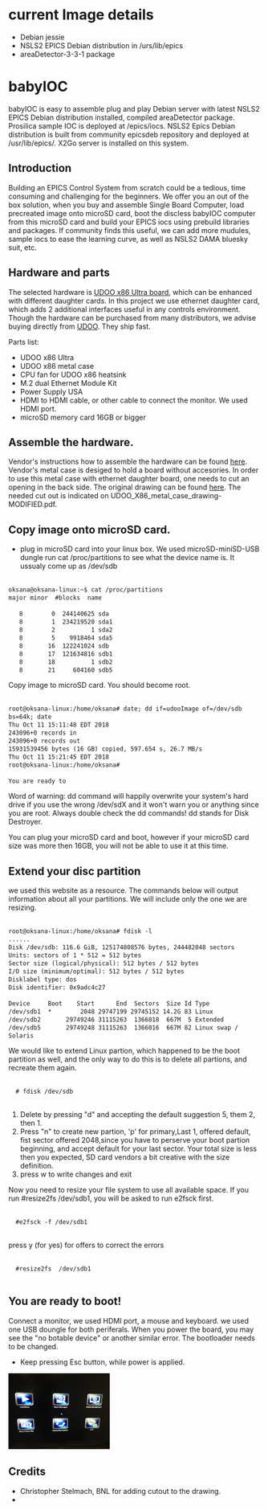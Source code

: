 


# current Image details
- Debian jessie
- NSLS2 EPICS Debian distribution in /urs/lib/epics
- areaDetector-3-3-1 package 
# babyIOC
babyIOC is easy to assemble plug and play Debian server with latest NSLS2 EPICS Debian distribution installed, compiled areaDetector package. Prosilica sample IOC is deployed at /epics/iocs. NSLS2 Epics Debian distribution is built from community epicsdeb repository and deployed at /usr/lib/epics/. X2Go server is installed on this system.  

## Introduction
Building an EPICS Control System from scratch could be a tedious, time consuming and challenging for the beginners.
We offer you an out of the box solution, when you buy and assemble Single Board Computer, load  precreated image onto microSD card, boot the discless babyIOC computer from this microSD card and build your EPICS iocs using prebuild libraries and packages. If community finds this useful, we can add more mudules, sample iocs to ease the learning curve, as well as NSLS2 DAMA bluesky suit, etc.
 
 ## Hardware and parts
The selected hardware is [UDOO x86 Ultra board](https://shop.udoo.org/x86/udoo-x86-ultra.html), which can be enhanced with different daughter cards. In this project we use ethernet daughter card, which adds 2 additional interfaces useful in any controls environment.  Though the hardware can be purchased from many distributors, we advise buying directly from [UDOO](https://shop.udoo.org/). They ship fast. 

Parts list:
- UDOO x86 Ultra
- UDOO x86 metal case
- CPU fan for UDOO x86 heatsink 
- M.2 dual Ethernet Module Kit
- Power Supply USA
- HDMI to HDMI cable, or other cable to connect the monitor. We used HDMI port. 
- microSD memory card 16GB or bigger 


## Assemble the hardware. 
Vendor's instructions how to assemble the hardware can be found [here](https://www.udoo.org/docs-x86/Hardware_&_Accessories/Official_Accessories.html). Vendor's metal case is desiged to hold a board without accesories. In order to use this metal case with ethernet daughter board, one needs to cut an opening in the back side. The original drawing can be found [here](http://download.udoo.org/files//UDOO_X86/mechanical_specs/UDOO_X86_metal_case_drawing.pdf). The needed cut out is indicated on UDOO_X86_metal_case_drawing-MODIFIED.pdf.   

## Copy image onto microSD card. 
- plug in  microSD card into your linux box. We used microSD-miniSD-USB dungle
run cat /proc/partitions to see what the device name is. It ussualy come up as /dev/sdb
<pre><code> 
oksana@oksana-linux:~$ cat /proc/partitions
major minor  #blocks  name

   8        0  244140625 sda
   8        1  234219520 sda1
   8        2          1 sda2
   8        5    9918464 sda5
   8       16  122241024 sdb
   8       17  121634816 sdb1
   8       18          1 sdb2
   8       21     604160 sdb5
</code></pre>
Copy image to microSD card. You should become root.
<pre><code>
root@oksana-linux:/home/oksana# date; dd if=udooImage of=/dev/sdb bs=64k; date
Thu Oct 11 15:11:48 EDT 2018
243096+0 records in
243096+0 records out
15931539456 bytes (16 GB) copied, 597.654 s, 26.7 MB/s
Thu Oct 11 15:21:45 EDT 2018
root@oksana-linux:/home/oksana# 

You are ready to 
</code></pre>
Word of warning: dd command will happily overwrite your system's hard drive if you use the wrong /dev/sdX and it won't warn you or anything since you are root. Always double check the dd commands! dd stands for Disk Destroyer.

You can plug your microSD card and boot, however if your microSD card size was more then 16GB, you will not be able to use it at this time.

## Extend your disc partition
we used this website as a resource.
The commands below will output information about all your partitions. We will include only the one we are resizing.
<pre><code>
root@oksana-linux:/home/oksana# fdisk -l
......
Disk /dev/sdb: 116.6 GiB, 125174808576 bytes, 244482048 sectors
Units: sectors of 1 * 512 = 512 bytes
Sector size (logical/physical): 512 bytes / 512 bytes
I/O size (minimum/optimal): 512 bytes / 512 bytes
Disklabel type: dos
Disk identifier: 0x9adc4c27

Device     Boot    Start      End  Sectors  Size Id Type
/dev/sdb1  *        2048 29747199 29745152 14.2G 83 Linux
/dev/sdb2       29749246 31115263  1366018  667M  5 Extended
/dev/sdb5       29749248 31115263  1366016  667M 82 Linux swap / Solaris
</code></pre>
  We would like to extend Linux partion, which happened to be the boot partition as well, and the only way to do this is to delete all partions, and recreate them again.
  <pre><code>
  # fdisk /dev/sdb
  </code></pre> 
  1. Delete by pressing "d" and accepting the default suggestion 5, them 2, then 1.
  2. Press "n" to create new partion, 'p' for primary,Last  1, offered default, fist sector offered 2048,since you have to perserve your boot partion beginning, and accept default for your last sector. Your total size is less then you expected, SD card vendors a bit creative with the size definition.
  3. press w to write changes and exit
  
  Now you need to resize your file system to use all available space. If you run #resize2fs /dev/sdb1, you will be asked to run e2fsck first.
  <pre><code>
  #e2fsck -f /dev/sdb1
  </code></pre>
press y (for yes) for offers to correct the errors
 <pre><code>
  #resize2fs  /dev/sdb1
  </code></pre>
  
## You are ready to boot!
Connect a monitor, we used HDMI port, a mouse and keyboard. we used one USB doungle for both periferals. When you power the board, you may see the "no botable device" or another similar error. The bootloader needs to be changed. 
- Keep pressing Esc button, while power is applied. 
<img src=images/IMG_1.JPG width="40%">


## Credits
* Christopher Stelmach, BNL for adding cutout to the drawing.
*
